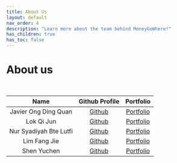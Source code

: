 ```yaml
---
title: About Us
layout: default
nav_order: 4
description: "Learn more about the team behind MoneyGoWhere!"
has_children: true
has_toc: false
---
```

# About us

<br>

|          Name          |             Github Profile              |                  Portfolio                   |
|:----------------------:|:---------------------------------------:|:--------------------------------------------:|
|  Javier Ong Ding Quan  |   [Github](https://github.com/jeyvia)   |   <a href="team/jeyvia.html">Portfolio</a>   |
|       Lok Qi Jun       |  [Github](https://github.com/LokQiJun)  |  <a href="team/lokqijun.html">Portfolio</a>  |
| Nur Syadiyah Bte Lutfi | [Github](https://github.com/penguin-s)  | <a href="team/penguin-s.html">Portfolio</a>  |
|      Lim Fang Jie      |   [Github](https://github.com/xzynos)   |   <a href="team/xzynos.html">Portfolio</a>   |
|      Shen Yuchen       | [Github](https://github.com/yuu-chennn) | <a href="team/yuu-chennn.html">Portfolio</a> |
